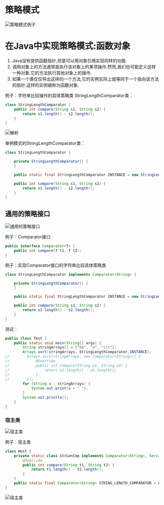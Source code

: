 # 策略模式
![策略模式例子](https://github.com/gdufeZLYL/blog/blob/master/images/20180504165331.png)

# 在Java中实现策略模式:函数对象
1. Java没有提供函数指针,但是可以用对象引用实现同样的功能.
2. 调用对象上的方法通常是执行该对象上的某项操作.然而,我们也可能定义这样一种对象,它的方法执行其他对象上的操作.
3. 如果一个类仅仅导出这样的一个方法,它的实例实际上就等同于一个指向该方法的指针.这样的实例被称为函数对象.

例子：字符串比较操作的具体策略类
StringLengthComparator类：
```java
class StringLengthComparator {
    public int compare(String s1, String s2) {
        return s1.length() - s2.length();
    }
}
```

![解析](https://github.com/gdufeZLYL/blog/blob/master/images/20180504170321.png)

单例模式的StringLengthComparator类：
```java
class StringLengthComparator {

    private StringLengthComparator() {
    }

    public static final StringLengthComparator INSTANCE = new StringLengthComparator();

    public int compare(String s1, String s2) {
        return s1.length() - s2.length();
    }
}
```

## 通用的策略接口
![通用的策略接口](https://github.com/gdufeZLYL/blog/blob/master/images/20180504171154.png)

例子：Comparator接口
```java
public interface Comparator<T> {
    public int compare(T t1, T t2);
}
```

例子：实现Comparator接口的字符串比较具体策略类
```java
class StringLengthComparator implements Comparator<String> {

    private StringLengthComparator() {
    }

    public static final StringLengthComparator INSTANCE = new StringLengthComparator();

    public int compare(String s1, String s2) {
        return s1.length() - s2.length();
    }
}
```
测试：
```java
public class Test {
    public static void main(String[] args) {
        String stringArrays[] = {"bb", "a", "ccc"};
        Arrays.sort(stringArrays, StringLengthComparator.INSTANCE);
//        Arrays.sort(stringArrays, new Comparator<String>() {
//            @Override
//            public int compare(String o1, String o2) {
//                return o1.length() - o2.length();
//            }
//        });
        for (String s : stringArrays) {
            System.out.print(s + " ");
        }
        System.out.println();
    }
}
```

### 宿主类

![宿主类](https://github.com/gdufeZLYL/blog/blob/master/images/20180504173024.png)

例子：宿主类
```java
class Host {
    private static class StrLenCmp implements Comparator<String>, Serializable {
        @Override
        public int compare(String t1, String t2) {
            return t1.length() - t2.length();
        }
    }
    public static final Comparator<String> STRING_LENGTH_COMPARATOR = new StrLenCmp();
}
```

![宿主类](https://github.com/gdufeZLYL/blog/blob/master/images/20180504173539.png)
